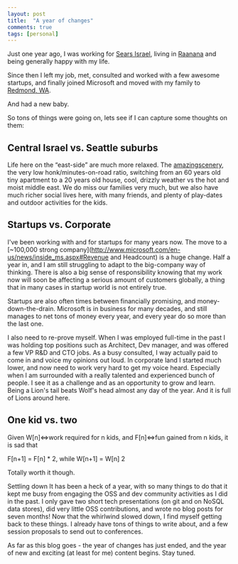 ```yaml
---
layout: post
title:  "A year of changes"
comments: true
tags: [personal]
---
```



Just one year ago, I was working for [Sears Israel](http://www.shopyourway.com/), living in [Raanana](https://maps.google.com/maps?q=raanana,+israel&amp;hl=en&amp;sll=47.680061,-122.151764&amp;sspn=0.00796,0.014141&amp;hnear=Ra'anana,+Israel&amp;t=m&amp;z=13) and being generally happy with my life.

Since then I left my job, met, consulted and worked with a few awesome startups, and finally joined Microsoft and moved with my family to [Redmond, WA](http://binged.it/xQHiyR). 

And had a new baby.

So tons of things were going on, lets see if I can capture some thoughts on them:

## Central Israel vs. Seattle suburbs

Life here on the “east-side” are much more relaxed. The [amazing](https://www.google.com/search?q=snoqualmie+falls&amp;hl=en&amp;prmd=imvns&amp;tbm=isch&amp;tbo=u&amp;source=univ&amp;sa=X&amp;ei=3G_IT7D_KYHg2gW_7dmwDQ&amp;ved=0CH8QsAQ&amp;biw=1040&amp;bih=618)[scenery](http://www.bing.com/images/search?q=mount+rainier&amp;FORM=HDRSC2), the very low honk/minutes-on-road ratio, switching from an 60 years old tiny apartment to a 20 years old house, cool, drizzly weather vs the hot and moist middle east. We do miss our families very much, but we also have much richer social lives here, with many friends, and plenty of play-dates and outdoor activities for the kids.

## Startups vs. Corporate

I've been working with and for startups for many years now. The move to a [~100,000 strong company](http://www.microsoft.com/en-us/news/inside_ms.aspx#Revenue and Headcount) is a huge change. Half a year in, and I am still struggling to adapt to the big-company way of thinking. There is also a big sense of responsibility knowing that my work now will soon be affecting a serious amount of customers globally, a thing that in many cases in startup world is not entirely true.

Startups are also often times between financially promising, and money-down-the-drain. Microsoft is in business for many decades, and still manages to net tons of money every year, and every year do so more than the last one.

I also need to re-prove myself. When I was employed full-time in the past I was holding top positions such as Architect, Dev manager, and was offered a few VP R&amp;D and CTO jobs. As a busy consulted, I way actually paid to come in and voice my opinions out loud. In corporate land I started much lower, and now need to work very hard to get my voice heard. Especially when I am surrounded with a really talented and experienced bunch of people. I see it as a challenge and as an opportunity to grow and learn. Being a Lion's tail beats Wolf's head almost any day of the year. And it is full of Lions around here.

## One kid vs. two

Given W[n]&lt;=&gt;work required for n kids, and F[n]&lt;=&gt;fun gained from n kids, it is sad that

F[n+1] = F[n] * 2, while W[n+1] = W[n] 2

Totally worth it though.


Settling down
It has been a heck of a year, with so many things to do that it kept me busy from engaging the OSS and dev community activities as I did in the past. I only gave two short tech presentations (on git and on NoSQL data stores), did very little OSS contributions, and wrote no blog posts for seven months! Now that the whirlwind slowed down, I find myself getting back to these things. I already have tons of things to write about, and a few session proposals to send out to conferences.

As far as this blog goes - the year of changes has just ended, and the year of new and exciting (at least for me) content begins. Stay tuned.

